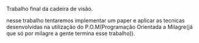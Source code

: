 Trabalho final da cadeira de visão.

nesse trabalho tentaremos implementar um paper e aplicar as tecnicas desenvolvidas na utilização do P.O.M(Programação Orientada a Milagre(já que só por milagre a gente termina esse trabalho)).

